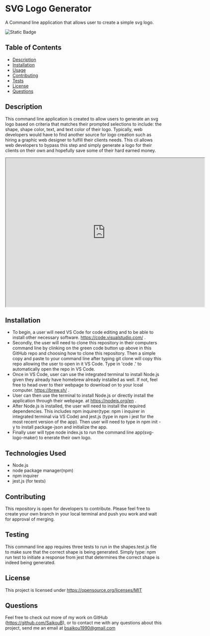 # SVG Logo Generator

A Command line application that allows user to create a simple svg logo.

![Static Badge](https://img.shields.io/badge/license-MIT-blue.svg)

## Table of Contents
  
  - [Description](#description)
  - [Installation](#installation)
  - [Usage](#usage)
  - [Contributing](#contributing)
  - [Tests](#testing)
  - [License](#license)
  - [Questions](#questions)


## Description

This command line application is created to allow users to generate an svg logo based on criteria that matches their prompted selections to include: the shape, shape color, text, and text color of their logo. Typically, web developers would have to find another source for logo creation such as hiring a graphic web designer to fulfill their clients needs. This cli allows web developers to bypass this step and simply generate a logo for their clients on their own and hopefully save some of their hard earned money.

<iframe src="https://drive.google.com/file/d/1Kox5lgRd0gsCe_5IgrRj_dvOnNoYAoPU/preview" width="640" height="480"></iframe>

## Installation

- To begin, a user will need VS Code for code editing and to be able to install other necessary software. https://code.visualstudio.com/ .
- Secondly, the user will need to clone this repository in their computers command line by clinking on the green code button up above in this GitHub repo and choosing how to clone this repository. Then a simple copy and paste to your command line after typing git clone will copy this repo allowing the user to open in it VS Code. Type in 'code .' to automatically open the repo in VS Code.
- Once in VS Code, user can use the integrated terminal to install Node.js given they already have homebrew already installed as well. If not, feel free to head over to their webpage to download on to your lcoal computer. https://brew.sh/ .
- User can then use the terminal to install Node.js or directly install the application through their webpage. at https://nodejs.org/en .
- After Node.js is installed, the user will need to install the required dependencies. This includes npm inquirer(type: npm i inquirer in integrated terminal via VS Code) and jest.js (type in npm i jest for the most recent version of the app). Then user will need to type in npm init -y to install package-json and initialize the app.
- Finally user will type node index.js to run the command line app(svg-logo-maker) to enerate their own logo.


## Technologies Used

- Node.js
- node package manager(npm)
- npm inquirer
- jest.js (for tests)

## Contributing

This repository is open for developers to contribute. Please feel free to create your own branch in your local terminal and push you work and wait for approval of merging.

## Testing

This command line app requires three tests to run in the shapes.test.js file to make sure that the correct shape is being generated.
Simply type: npm run test to initiate a response from jest that determines the correct shape is indeed being generated.

## License

This project is licensed under https://opensource.org/licenses/MIT 


## Questions
Feel free to check out more of my work on GitHub (https://github.com/SaikouB),
or to contact me with any questions about this project, send me an email at bsaikou1990@gmail.com